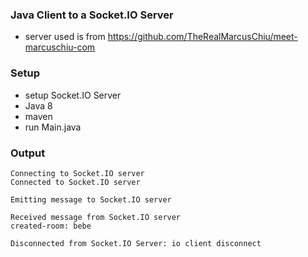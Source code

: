 ### Java Client to a Socket.IO Server
- server used is from https://github.com/TheRealMarcusChiu/meet-marcuschiu-com
 
### Setup
- setup Socket.IO Server
- Java 8
- maven
- run Main.java

### Output
    Connecting to Socket.IO server
    Connected to Socket.IO server

    Emitting message to Socket.IO server

    Received message from Socket.IO server
    created-room: bebe

    Disconnected from Socket.IO Server: io client disconnect